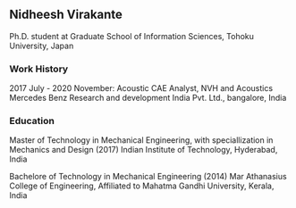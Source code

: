 ## Nidheesh Virakante
Ph.D. student at Graduate School of Information Sciences, Tohoku University, Japan

### Work History

2017 July - 2020 November: Acoustic CAE Analyst, NVH and Acoustics
                           Mercedes Benz Research and development India Pvt. Ltd., bangalore, India

### Education
Master of Technology in Mechanical Engineering, with speciallization in Mechanics and Design (2017)
Indian Institute of Technology, Hyderabad, India

Bachelore of Technology in Mechanical Engineering (2014)
Mar Athanasius College of Engineering, Affiliated to Mahatma Gandhi University, Kerala, India
